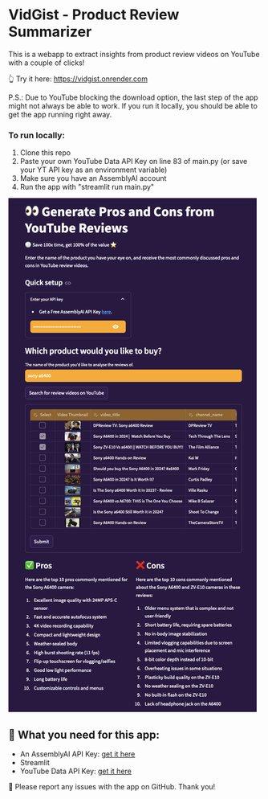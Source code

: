 # VidGist - Product Review Summarizer


This is a webapp to extract insights from product review videos on YouTube with a couple of clicks!

👆 Try it here: https://vidgist.onrender.com


P.S.: Due to YouTube blocking the download option, the last step of the app might not always be able to work. If you run it locally, you should be able to get the app running right away.

### To run locally:
1. Clone this repo
2. Paste your own YouTube Data API Key on line 83 of main.py (or save your YT API key as an environment variable)
3. Make sure you have an AssemblyAI account
4. Run the app with "streamlit run main.py"

![App screenshot](app_screenshot.png)

## 🔑 What you need for this app:
* An AssemblyAI API Key: [get it here](https://www.assemblyai.com/?utm_source=youtube&utm_medium=referral&utm_campaign=yt_mis_69)
* Streamlit
* YouTube Data API Key: [get it here](https://developers.google.com/youtube/v3/getting-started)


🙏 Please report any issues with the app on GitHub. Thank you!
